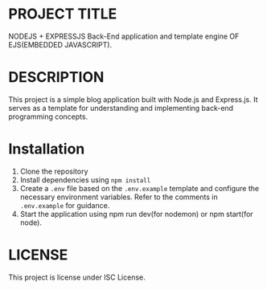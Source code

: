 # PROJECT TITLE
NODEJS + EXPRESSJS Back-End application and template engine OF EJS(EMBEDDED JAVASCRIPT).

# DESCRIPTION
This project is a simple blog application built with Node.js and Express.js. It serves as a template for understanding and implementing back-end programming concepts.

# Installation
1. Clone the repository
2. Install dependencies using `npm install`
3. Create a `.env` file based on the `.env.example` template and configure the necessary environment variables. Refer to the comments in `.env.example` for guidance.
4. Start the application using npm run dev(for nodemon) or npm start(for node).


# LICENSE
This project is license under ISC License.